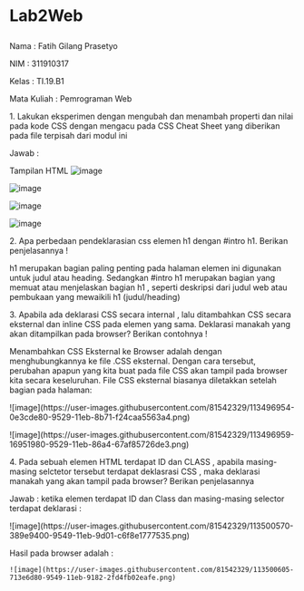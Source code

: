 # Lab2Web <p>
  Nama        : Fatih Gilang Prasetyo <p>
  NIM         : 311910317 <P>
  Kelas       : TI.19.B1 <P>
  Mata Kuliah : Pemrograman Web <p>
    1. Lakukan eksperimen dengan mengubah dan menambah properti dan nilai pada kode CSS dengan mengacu pada CSS Cheat Sheet yang diberikan pada file terpisah dari modul ini <p>
Jawab : <p>
 Tampilan HTML
![image](https://user-images.githubusercontent.com/81542329/113496327-ca46db00-9522-11eb-9d14-91a8fad10275.png) <p>
 ![image](https://user-images.githubusercontent.com/81542329/113496362-0f6b0d00-9523-11eb-94e7-236e4a95e575.png) <p>
![image](https://user-images.githubusercontent.com/81542329/113496377-2d387200-9523-11eb-9b94-21b667617578.png) <p>
![image](https://user-images.githubusercontent.com/81542329/113496404-7983b200-9523-11eb-8c24-b1b28408b838.png) <p>
<p>
2. Apa perbedaan pendeklarasian css elemen h1 dengan #intro h1. Berikan penjelasannya ! <p>
h1 merupakan bagian paling penting pada halaman elemen ini digunakan untuk judul atau heading. Sedangkan #intro h1 merupakan bagian yang memuat atau menjelaskan bagian h1 , seperti deskripsi dari judul web atau pembukaan yang mewaikili h1 (judul/heading) <p>
<p>
3. Apabila ada deklarasi CSS secara internal , lalu ditambahkan CSS secara eksternal dan inline CSS pada elemen yang sama. Deklarasi manakah yang akan ditampilkan pada browser? Berikan contohnya ! <p>
Menambahkan CSS Eksternal ke Browser adalah dengan menghubungkannya ke file .CSS eksternal. Dengan cara tersebut, perubahan apapun yang kita buat pada file CSS akan tampil pada browser kita secara keseluruhan. File CSS eksternal biasanya diletakkan setelah bagian <head> pada halaman: <p>
![image](https://user-images.githubusercontent.com/81542329/113496954-0e3cde80-9529-11eb-8b71-f24caa5563a4.png) <p>
  ![image](https://user-images.githubusercontent.com/81542329/113496959-16951980-9529-11eb-86a4-67af85726de3.png) <p>
 <p>
4. Pada sebuah elemen HTML terdapat ID dan CLASS , apabila masing-masing selctetor tersebut terdapat deklasrasi CSS , maka deklarasi manakah yang akan tampil pada browser? Berikan penjelasannya <p>
Jawab : ketika elemen terdapat ID dan Class dan masing-masing selector terdapat deklarasi : <p>
   ![image](https://user-images.githubusercontent.com/81542329/113500570-389e9400-9549-11eb-9d01-c6f8e1777535.png) <p>
  Hasil pada browser adalah : <p>
    
    ![image](https://user-images.githubusercontent.com/81542329/113500605-713e6d80-9549-11eb-9182-2fd4fb02eafe.png)





